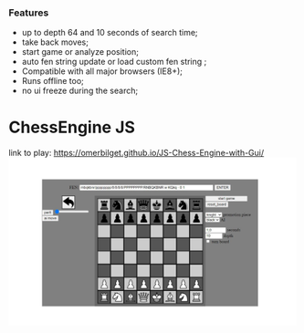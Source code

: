 ### Features

- up to depth 64 and 10 seconds of search time;
- take back moves;
- start game or analyze position;
- auto fen string update or load custom fen string ;
- Compatible with all major browsers (IE8+);
- Runs offline too;
- no ui freeze during the search;

# ChessEngine JS
link to play: https://omerbilget.github.io/JS-Chess-Engine-with-Gui/
![](chessImage.JPG)





